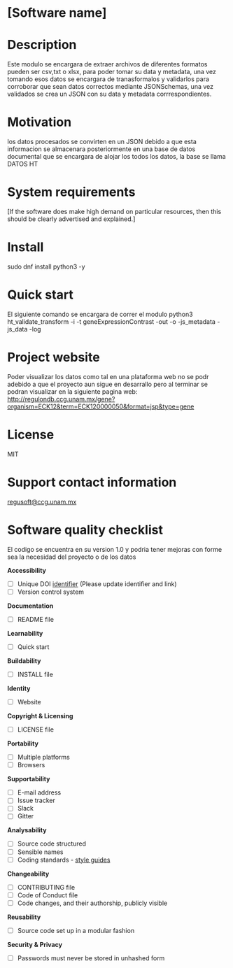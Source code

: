 # [Software name]

# Description

Este modulo se encargara de extraer archivos de diferentes formatos pueden ser csv,txt o xlsx, para poder tomar su data y metadata, una vez tomando esos datos se encargara de tranasformalos y validarlos para corroborar que sean datos correctos mediante JSONSchemas, una vez validados se crea un JSON con su data y metadata corrrespondientes.

# Motivation

los datos procesados se convirten en un JSON debido a que esta informacion se almacenara posteriormente en una base de datos documental que se encargara de alojar los todos los datos, la base se llama DATOS HT


# System requirements

[If the software does make high demand on particular resources, then this should be clearly advertised and explained.]

# Install 

sudo dnf install python3 -y



# Quick start
El siguiente comando se encargara de correr el modulo
python3 ht_validate_transform -i <temlatesDir> -t geneExpressionContrast -out  <validJsonFile> -o <InvalidJsonFile>  -js_metadata <JSONSchemaMetadataFile>  -js_data <JSONSchemaDataFile> -log <logFile>

# Project website 

Poder visualizar los datos como tal en una plataforma web no se podr adebido a que el proyecto aun sigue en desarrallo pero al terminar se podran visualizar en la siguiente pagina web:
http://regulondb.ccg.unam.mx/gene?organism=ECK12&term=ECK120000050&format=jsp&type=gene

# License
MIT

# Support contact information
regusoft@ccg.unam.mx

# Software quality checklist

El codigo se encuentra en su version 1.0 y podria tener mejoras con forme sea la necesidad del proyecto o de los datos

**Accessibility**

- [ ] Unique DOI [identifier](http://....) (Please update identifier and link)
- [ ] Version control system

**Documentation**

- [ ] README file

**Learnability**

- [ ] Quick start

**Buildability**

- [ ] INSTALL file

**Identity**

- [ ] Website

**Copyright & Licensing**

- [ ] LICENSE file

**Portability**

- [ ] Multiple platforms
- [ ] Browsers

**Supportability**

- [ ] E-mail address
- [ ] Issue tracker
- [ ] Slack
- [ ] Gitter

**Analysability**

- [ ] Source code structured
- [ ] Sensible names
- [ ] Coding standards - [style guides](http://google.github.io/styleguide/)

**Changeability**

- [ ] CONTRIBUTING file
- [ ] Code of Conduct file
- [ ] Code changes, and their authorship, publicly visible

**Reusability**

- [ ] Source code set up in a modular fashion

**Security & Privacy**

- [ ] Passwords must never be stored in unhashed form


